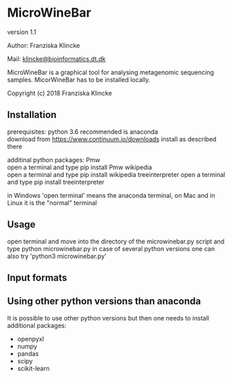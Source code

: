 # MicroWineBar

version 1.1

Author: Franziska Klincke

Mail: klincke@bioinformatics.dt.dk

MicroWineBar is a graphical tool for analysing metagenomic sequencing samples. 
MicorWineBar has to be installed locally.

Copyright (c) 2018 Franziska Klincke


## Installation

prerequisites:
python 3.6
recommended is anaconda    
    download from https://www.continuum.io/downloads
    install as described there

additinal python packages:
Pmw     
	open a terminal and type
    	pip install Pmw
wikipedia   
    open a terminal and type
        pip install wikipedia 
treeinterpreter 
    open a terminal and type
        pip install treeinterpreter

in Windows 'open terminal' means the anaconda terminal, on Mac and in Linux it is the "normal" terminal


## Usage

open terminal and move into the directory of the microwinebar.py script and type
    python microwinebar.py
in case of several python versions one can also try 'python3 microwinebar.py'


## Input formats

## Using other python versions than anaconda

It is possible to use other python versions but then one needs to install additional packages:
* openpyxl
* numpy
* pandas
* scipy
* scikit-learn
